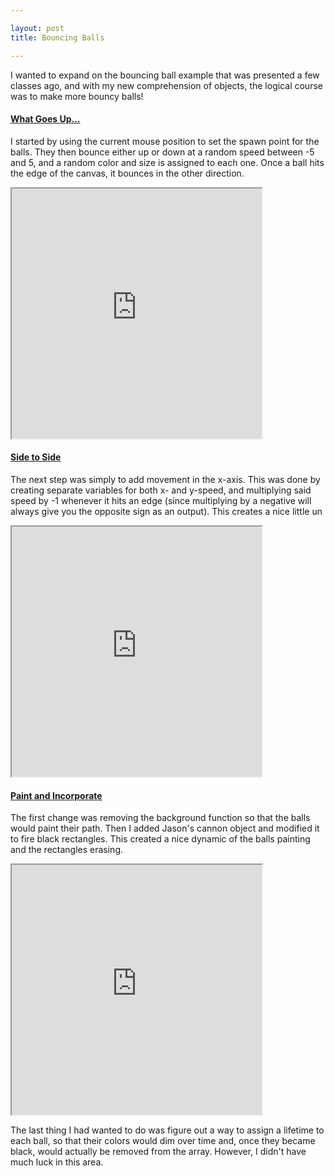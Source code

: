 ```yaml
---

layout: post
title: Bouncing Balls

---
```


I wanted to expand on the bouncing ball example that was presented a few classes ago, and with my new comprehension of objects, the logical course was to make more bouncy balls!

#### [What Goes Up...](https://alpha.editor.p5js.org/patchbae/sketches/HyjgB1n3-)
I started by using the current mouse position to set the spawn point for the balls. They then bounce either up or down at a random speed between -5 and 5, and a random color and size is assigned to each one. Once a ball hits the edge of the canvas, it bounces in the other direction. 

<iframe width="400" height="400" src="https://alpha.editor.p5js.org/patchbae/sketches/HyjgB1n3-" scrolling="no"></iframe>


#### [Side to Side](https://alpha.editor.p5js.org/patchbae/sketches/BJtOEy2h-)
The next step was simply to add movement in the x-axis. This was done by creating separate variables for both x- and y-speed, and multiplying said speed by -1 whenever it hits an edge (since multiplying by a negative will always give you the opposite sign as an output). This creates a nice little un

<iframe width="400" height="400" src="https://alpha.editor.p5js.org/patchbae/sketches/BJtOEy2h-" scrolling="no"></iframe>


#### [Paint and Incorporate](https://alpha.editor.p5js.org/patchbae/sketches/ryFMt0MnW)
The first change was removing the background function so that the balls would paint their path. Then I added Jason's cannon object and modified it to fire black rectangles. This created a nice dynamic of the balls painting and the rectangles erasing. 

<iframe width="400" height="400" src="https://alpha.editor.p5js.org/patchbae/sketches/ryFMt0MnW" scrolling="no"></iframe>

The last thing I had wanted to do was figure out a way to assign a lifetime to each ball, so that their colors would dim over time and, once they became black, would actually be removed from the array. However, I didn't have much luck in this area. 


